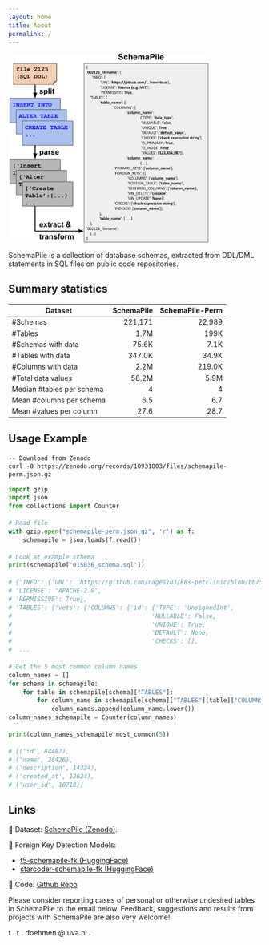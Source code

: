 ```yaml
---
layout: home
title: About
permalink: /
---
```


<img src="assets/schemapile.png" height="auto" width="400">

SchemaPile is a collection of database schemas, extracted from DDL/DML statements in SQL files on public code repositories.

## Summary statistics

| Dataset                   | SchemaPile | SchemaPile-Perm |
|---------------------------|-----------:|----------------:|
| #Schemas                  |    221,171 |          22,989 |
| #Tables                   |       1.7M |            199K |
| #Schemas with data        |      75.6K |            7.1K |
| #Tables with data         |     347.0K |           34.9K |
| #Columns with data        |       2.2M |          219.0K |
| #Total data values        |      58.2M |            5.9M |
| Median #tables per schema |          4 |               4 |
| Mean #columns per schema  |        6.5 |             6.7 |
| Mean #values per column   |       27.6 |            28.7 |

## Usage Example

```shell
-- Download from Zenodo
curl -O https://zenodo.org/records/10931803/files/schemapile-perm.json.gz
```

```python
import gzip
import json
from collections import Counter

# Read file
with gzip.open("schemapile-perm.json.gz", 'r') as f:
    schemapile = json.loads(f.read())

# Look at example schema
print(schemapile['015036_schema.sql'])

# {'INFO': {'URL': 'https://github.com/nages103/k8s-petclinic/blob/bb75e895591...
# 'LICENSE': 'APACHE-2.0',
# 'PERMISSIVE': True},
# 'TABLES': {'vets': {'COLUMNS': {'id': {'TYPE': 'UnsignedInt',
#                                       'NULLABLE': False,
#                                       'UNIQUE': True,
#                                       'DEFAULT': None,
#                                       'CHECKS': [],
#  ...

# Get the 5 most common column names
column_names = []
for schema in schemapile:
    for table in schemapile[schema]["TABLES"]:
        for column_name in schemapile[schema]["TABLES"][table]["COLUMNS"]:
            column_names.append(column_name.lower())
column_names_schemapile = Counter(column_names)

print(column_names_schemapile.most_common(5))

# [('id', 84487),
# ('name', 28426),
# ('description', 14324),
# ('created_at', 12624),
# ('user_id', 10718)]
```

## Links

💾 Dataset: [SchemaPile (Zenodo)](https://zenodo.org/records/10931803).

🤗 Foreign Key Detection Models: 

- [t5-schemapile-fk (HuggingFace)](https://huggingface.co/tdoehmen/t5-schemapile-fk)
- [starcoder-schemapile-fk (HuggingFace)](https://huggingface.co/tdoehmen/starcoder-schemapile-fk)

📄 Code: [Github Repo](https://github.com/amsterdata/schemapile/)

Please consider reporting cases of personal or otherwise undesired tables in SchemaPile to the email below. Feedback, suggestions and results from projects with SchemaPile are also very welcome!

t . r . doehmen @ uva.nl .
